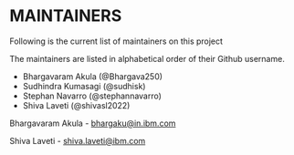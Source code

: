 # MAINTAINERS

Following is the current list of maintainers on this project

The maintainers are listed in alphabetical order of their Github username.

* Bhargavaram Akula (@Bhargava250)
* Sudhindra Kumasagi (@sudhisk)
* Stephan Navarro  (@stephannavarro)
* Shiva Laveti (@shivasl2022)


Bhargavaram Akula - bhargaku@in.ibm.com

Shiva Laveti - shiva.laveti@ibm.com
